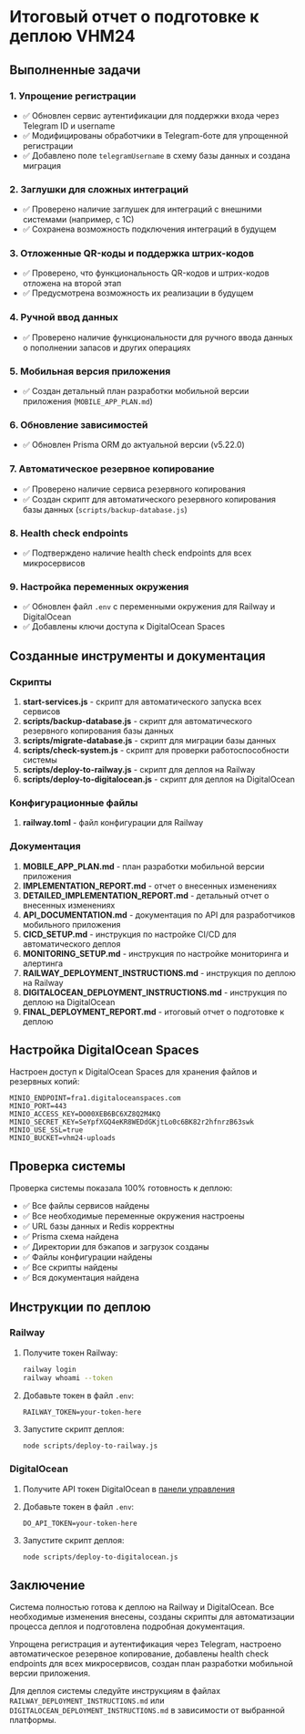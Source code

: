 # Итоговый отчет о подготовке к деплою VHM24

## Выполненные задачи

### 1. Упрощение регистрации

- ✅ Обновлен сервис аутентификации для поддержки входа через Telegram ID и username
- ✅ Модифицированы обработчики в Telegram-боте для упрощенной регистрации
- ✅ Добавлено поле `telegramUsername` в схему базы данных и создана миграция

### 2. Заглушки для сложных интеграций

- ✅ Проверено наличие заглушек для интеграций с внешними системами (например, с 1С)
- ✅ Сохранена возможность подключения интеграций в будущем

### 3. Отложенные QR-коды и поддержка штрих-кодов

- ✅ Проверено, что функциональность QR-кодов и штрих-кодов отложена на второй этап
- ✅ Предусмотрена возможность их реализации в будущем

### 4. Ручной ввод данных

- ✅ Проверено наличие функциональности для ручного ввода данных о пополнении запасов и других
  операциях

### 5. Мобильная версия приложения

- ✅ Создан детальный план разработки мобильной версии приложения (`MOBILE_APP_PLAN.md`)

### 6. Обновление зависимостей

- ✅ Обновлен Prisma ORM до актуальной версии (v5.22.0)

### 7. Автоматическое резервное копирование

- ✅ Проверено наличие сервиса резервного копирования
- ✅ Создан скрипт для автоматического резервного копирования базы данных
  (`scripts/backup-database.js`)

### 8. Health check endpoints

- ✅ Подтверждено наличие health check endpoints для всех микросервисов

### 9. Настройка переменных окружения

- ✅ Обновлен файл `.env` с переменными окружения для Railway и DigitalOcean
- ✅ Добавлены ключи доступа к DigitalOcean Spaces

## Созданные инструменты и документация

### Скрипты

1. **start-services.js** - скрипт для автоматического запуска всех сервисов
2. **scripts/backup-database.js** - скрипт для автоматического резервного копирования базы данных
3. **scripts/migrate-database.js** - скрипт для миграции базы данных
4. **scripts/check-system.js** - скрипт для проверки работоспособности системы
5. **scripts/deploy-to-railway.js** - скрипт для деплоя на Railway
6. **scripts/deploy-to-digitalocean.js** - скрипт для деплоя на DigitalOcean

### Конфигурационные файлы

1. **railway.toml** - файл конфигурации для Railway

### Документация

1. **MOBILE_APP_PLAN.md** - план разработки мобильной версии приложения
2. **IMPLEMENTATION_REPORT.md** - отчет о внесенных изменениях
3. **DETAILED_IMPLEMENTATION_REPORT.md** - детальный отчет о внесенных изменениях
4. **API_DOCUMENTATION.md** - документация по API для разработчиков мобильного приложения
5. **CICD_SETUP.md** - инструкция по настройке CI/CD для автоматического деплоя
6. **MONITORING_SETUP.md** - инструкция по настройке мониторинга и алертинга
7. **RAILWAY_DEPLOYMENT_INSTRUCTIONS.md** - инструкция по деплою на Railway
8. **DIGITALOCEAN_DEPLOYMENT_INSTRUCTIONS.md** - инструкция по деплою на DigitalOcean
9. **FINAL_DEPLOYMENT_REPORT.md** - итоговый отчет о подготовке к деплою

## Настройка DigitalOcean Spaces

Настроен доступ к DigitalOcean Spaces для хранения файлов и резервных копий:

```
MINIO_ENDPOINT=fra1.digitaloceanspaces.com
MINIO_PORT=443
MINIO_ACCESS_KEY=DO00XEB6BC6XZ8Q2M4KQ
MINIO_SECRET_KEY=SeYpfXGQ4eKR8WEDdGKjtLo0c6BK82r2hfnrzB63swk
MINIO_USE_SSL=true
MINIO_BUCKET=vhm24-uploads
```

## Проверка системы

Проверка системы показала 100% готовность к деплою:

- ✅ Все файлы сервисов найдены
- ✅ Все необходимые переменные окружения настроены
- ✅ URL базы данных и Redis корректны
- ✅ Prisma схема найдена
- ✅ Директории для бэкапов и загрузок созданы
- ✅ Файлы конфигурации найдены
- ✅ Все скрипты найдены
- ✅ Вся документация найдена

## Инструкции по деплою

### Railway

1. Получите токен Railway:

   ```bash
   railway login
   railway whoami --token
   ```

2. Добавьте токен в файл `.env`:

   ```
   RAILWAY_TOKEN=your-token-here
   ```

3. Запустите скрипт деплоя:
   ```bash
   node scripts/deploy-to-railway.js
   ```

### DigitalOcean

1. Получите API токен DigitalOcean в
   [панели управления](https://cloud.digitalocean.com/account/api/tokens)

2. Добавьте токен в файл `.env`:

   ```
   DO_API_TOKEN=your-token-here
   ```

3. Запустите скрипт деплоя:
   ```bash
   node scripts/deploy-to-digitalocean.js
   ```

## Заключение

Система полностью готова к деплою на Railway и DigitalOcean. Все необходимые изменения внесены,
созданы скрипты для автоматизации процесса деплоя и подготовлена подробная документация.

Упрощена регистрация и аутентификация через Telegram, настроено автоматическое резервное
копирование, добавлены health check endpoints для всех микросервисов, создан план разработки
мобильной версии приложения.

Для деплоя системы следуйте инструкциям в файлах `RAILWAY_DEPLOYMENT_INSTRUCTIONS.md` или
`DIGITALOCEAN_DEPLOYMENT_INSTRUCTIONS.md` в зависимости от выбранной платформы.
